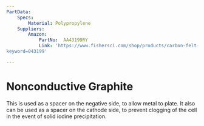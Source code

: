 ```yaml
---
PartData:
    Specs:
        Material: Polypropylene
    Suppliers:
        Amazon:
            PartNo:  AA43199RY 
            Link: 'https://www.fishersci.com/shop/products/carbon-felt-3-18mm-0-125in-thick-99-0-thermo-scientific/AA43199RY#?
keyword=043199'

---
```


# Nonconductive Graphite

This is used as a spacer on the negative side, to allow metal to plate. It also can be used as a spacer on the cathode side, to prevent clogging of the cell in the event of solid iodine precipitation.